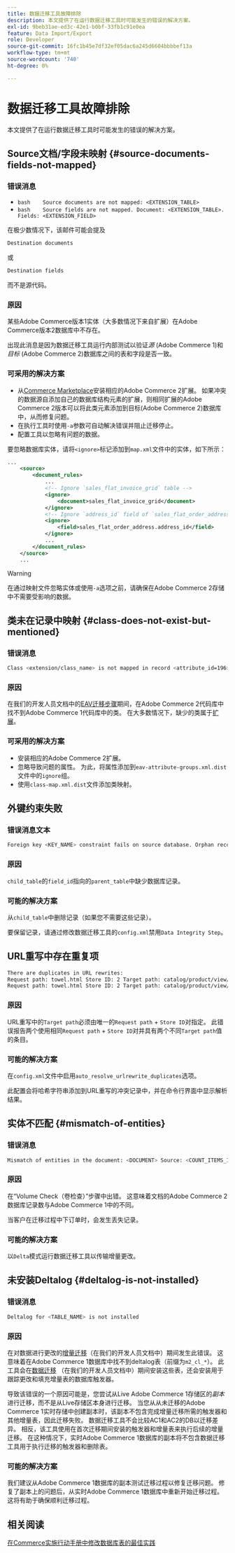 ```yaml
---
title: 数据迁移工具故障排除
description: 本文提供了在运行数据迁移工具时可能发生的错误的解决方案。
exl-id: 9beb31ae-ed3c-42e1-b0bf-33fb1c91e0ea
feature: Data Import/Export
role: Developer
source-git-commit: 16fc1b45e7df32ef05dac6a245d6604bbbbef13a
workflow-type: tm+mt
source-wordcount: '740'
ht-degree: 0%

---
```


# 数据迁移工具故障排除

本文提供了在运行数据迁移工具时可能发生的错误的解决方案。

## Source文档/字段未映射 {#source-documents-fields-not-mapped}

### 错误消息

* ```bash    Source documents are not mapped: <EXTENSION_TABLE>    ```
* ```bash    Source fields are not mapped. Document: <EXTENSION_TABLE>. Fields: <EXTENSION_FIELD>    ```

在极少数情况下，该邮件可能会提及

```bash
Destination documents
```

或

```bash
Destination fields
```

而不是源代码。

### 原因

某些Adobe Commerce版本1实体（大多数情况下来自扩展）在Adobe Commerce版本2数据库中不存在。

出现此消息是因为数据迁移工具运行内部测试以验证&#x200B;*源* (Adobe Commerce 1)和&#x200B;*目标* (Adobe Commerce 2)数据库之间的表和字段是否一致。

### 可采用的解决方案

* 从[Commerce Marketplace](https://marketplace.magento.com/)安装相应的Adobe Commerce 2扩展。     如果冲突的数据源自添加自己的数据库结构元素的扩展，则相同扩展的Adobe Commerce 2版本可以将此类元素添加到目标(Adobe Commerce 2)数据库中，从而修复问题。
* 在执行工具时使用`-a`参数可自动解决错误并阻止迁移停止。
* 配置工具以忽略有问题的数据。

要忽略数据库实体，请将`<ignore>`标记添加到`map.xml`文件中的实体，如下所示：

```xml
...
    <source>
        <document_rules>
            ...
            <!-- Ignore `sales_flat_invoice_grid` table -->
            <ignore>
                <document>sales_flat_invoice_grid</document>
            </ignore>
            <!-- Ignore `address_id` field of `sales_flat_order_address` table -->
            <ignore>
                <field>sales_flat_order_address.address_id</field>
            </ignore>
            ...
        </document_rules>
    </source>
    ...
```

>[!WARNING]
>
>在通过映射文件忽略实体或使用`-a`选项之前，请确保在Adobe Commerce 2存储中不需要受影响的数据。

## 类未在记录中映射 {#class-does-not-exist-but-mentioned}

### 错误消息

```bash
Class <extension/class_name> is not mapped in record <attribute_id=196>
```

### 原因

在我们的开发人员文档中的[EAV迁移步骤](https://experienceleague.adobe.com/en/docs/commerce-operations/tools/data-migration/basics/technical-specification)期间，在Adobe Commerce 2代码库中找不到Adobe Commerce 1代码库中的类。 在大多数情况下，缺少的类属于[扩展](https://experienceleague.adobe.com/en/docs/commerce-operations/implementation-playbook/glossary#extension)。

### 可采用的解决方案

* 安装相应的Adobe Commerce 2扩展。
* 忽略导致问题的属性。    为此，将属性添加到`eav-attribute-groups.xml.dist`文件中的`ignore`组。
* 使用`class-map.xml.dist`文件添加类映射。

## 外键约束失败

### 错误消息文本

```bash
Foreign key <KEY_NAME> constraint fails on source database. Orphan records id: <id_1>, <id_2> from <child_table>.<field_id> has no referenced records in <parent_table>
```

### 原因

`child_table`的`field_id`指向的`parent_table`中缺少数据库记录。

### 可能的解决方案

从`child_table`中删除记录（如果您不需要这些记录）。

要保留记录，请通过修改数据迁移工具的`config.xml`禁用`Data Integrity Step`。

## URL重写中存在重复项

```xml
There are duplicates in URL rewrites:
Request path: towel.html Store ID: 2 Target path: catalog/product/view/id/10
Request path: towel.html Store ID: 2 Target path: catalog/product/view/id/12
```

### 原因

URL重写中的`Target path`必须由唯一的`Request path` + `Store ID`对指定。 此错误报告两个使用相同`Request path` + `Store ID`对并具有两个不同`Target path`值的条目。

### 可能的解决方案

在`config.xml`文件中启用`auto_resolve_urlrewrite_duplicates`选项。

此配置会将哈希字符串添加到URL重写的冲突记录中，并在命令行界面中显示解析结果。

## 实体不匹配 {#mismatch-of-entities}

### 错误消息

```bash
Mismatch of entities in the document: <DOCUMENT> Source: <COUNT_ITEMS_IN_SOURCE_TABLE> Destination: <COUNT_ITEMS_IN_DESTINATION_TABLE>
```

### 原因

在“Volume Check（卷检查）”步骤中出错。 这意味着文档的Adobe Commerce 2数据库记录数与Adobe Commerce 1中的不同。

当客户在迁移过程中下订单时，会发生丢失记录。

### 可能的解决方案

以`Delta`模式运行数据迁移工具以传输增量更改。

## 未安装Deltalog {#deltalog-is-not-installed}

### 错误消息

```bash
Deltalog for <TABLE_NAME> is not installed
```

### 原因

在对数据进行更改的[增量迁移](https://experienceleague.adobe.com/en/docs/commerce-operations/tools/data-migration/migrate-data/delta)（在我们的开发人员文档中）期间发生此错误。 这意味着在Adobe Commerce 1数据库中找不到deltalog表（前缀为`m2_cl_*`）。 此工具会在[数据迁移](https://experienceleague.adobe.com/en/docs/commerce-operations/tools/data-migration/migrate-data/data) （在我们的开发人员文档中）期间安装这些表，还会安装用于跟踪更改和填充增量表的数据库触发器。

导致该错误的一个原因可能是，您尝试从Live Adobe Commerce 1存储区的&#x200B;*副本*&#x200B;进行迁移，而不是从Live存储区本身进行迁移。 当您从从未迁移的Adobe Commerce 1实时存储中创建副本时，该副本不包含完成增量迁移所需的触发器和其他增量表，因此迁移失败。 数据迁移工具不会比较AC1和AC2的DB以迁移差异。 相反，该工具使用在首次迁移期间安装的触发器和增量表来执行后续的增量迁移。 在这种情况下，实时Adobe Commerce 1数据库的副本将不包含数据迁移工具用于执行迁移的触发器和删除表。

### 可能的解决方案

我们建议从Adobe Commerce 1数据库的副本测试迁移过程以修复迁移问题。 修复了副本上的问题后，从实时Adobe Commerce 1数据库中重新开始迁移过程。 这将有助于确保顺利迁移过程。

## 相关阅读

[在Commerce实施行动手册中修改数据库表的最佳实践](https://experienceleague.adobe.com/en/docs/commerce-operations/implementation-playbook/best-practices/development/modifying-core-and-third-party-tables#why-adobe-recommends-avoiding-modifications)
